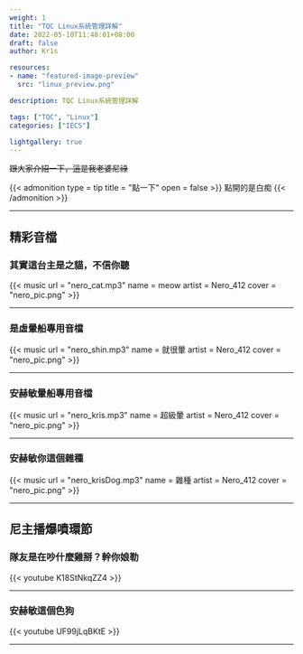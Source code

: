 ```yaml
---
weight: 1
title: "TQC Linux系統管理詳解"
date: 2022-05-10T11:48:01+08:00
draft: false
author: Kr1s

resources:
- name: "featured-image-preview"
  src: "linux_preview.png"

description: TQC Linux系統管理詳解

tags: ["TQC", "Linux"]
categories: ["IECS"]

lightgallery: true
---
```



<!--more-->

~~跟大家介紹一下，這是我老婆尼祿~~

{{< admonition type = tip title = "點一下" open = false >}}
點開的是白痴
{{< /admonition >}}

--- 

## 精彩音檔
### 其實這台主是之貓，不信你聽

{{< music url = "nero_cat.mp3" name = meow artist = Nero_412 cover = "nero_pic.png" >}}

--- 

### 是虛暈船專用音檔

{{< music url = "nero_shin.mp3" name = 就很暈 artist = Nero_412 cover = "nero_pic.png" >}}

--- 

### 安赫敏暈船專用音檔

{{< music url = "nero_kris.mp3" name = 超級暈 artist = Nero_412 cover = "nero_pic.png" >}}

--- 

### 安赫敏你這個雜種

{{< music url = "nero_krisDog.mp3" name = 雜種 artist = Nero_412 cover = "nero_pic.png" >}}

--- 

## 尼主播爆噴環節
### 隊友是在吵什麼雞掰？幹你娘勒

{{< youtube K18StNkqZZ4 >}}

---

### 安赫敏這個色狗

{{< youtube UF99jLqBKtE >}}

---